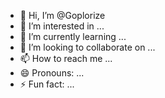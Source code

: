 - 👋 Hi, I’m @Goplorize
- 👀 I’m interested in ...
- 🌱 I’m currently learning ...
- 💞️ I’m looking to collaborate on ...
- 📫 How to reach me ...
- 😄 Pronouns: ...
- ⚡ Fun fact: ...

<!---
Goplorize/Goplorize is a ✨ special ✨ repository because its `README.md` (this file) appears on your GitHub profile.
You can click the Preview link to take a look at your changes.
--->
